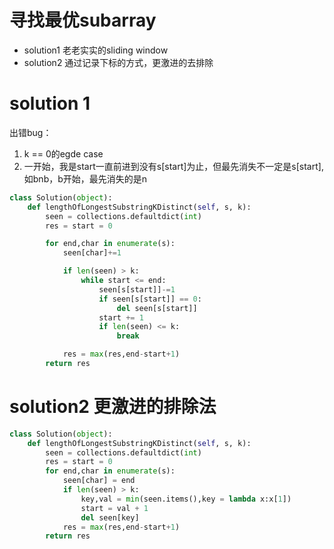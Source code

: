 # 寻找最优subarray
- solution1 老老实实的sliding window
- solution2 通过记录下标的方式，更激进的去排除
# solution 1
出错bug：
1. k == 0的egde case
2. 一开始，我是start一直前进到没有s[start]为止，但最先消失不一定是s[start],如bnb，b开始，最先消失的是n
```py
class Solution(object):   
    def lengthOfLongestSubstringKDistinct(self, s, k):
        seen = collections.defaultdict(int)
        res = start = 0

        for end,char in enumerate(s):
            seen[char]+=1

            if len(seen) > k:
                while start <= end:
                    seen[s[start]]-=1
                    if seen[s[start]] == 0: 
                        del seen[s[start]]
                    start += 1
                    if len(seen) <= k: 
                        break

            res = max(res,end-start+1) 
        return res   
```

# solution2 更激进的排除法
```py
class Solution(object):  
    def lengthOfLongestSubstringKDistinct(self, s, k):
        seen = collections.defaultdict(int)
        res = start = 0
        for end,char in enumerate(s):
            seen[char] = end
            if len(seen) > k:
                key,val = min(seen.items(),key = lambda x:x[1])
                start = val + 1
                del seen[key]
            res = max(res,end-start+1) 
        return res
```